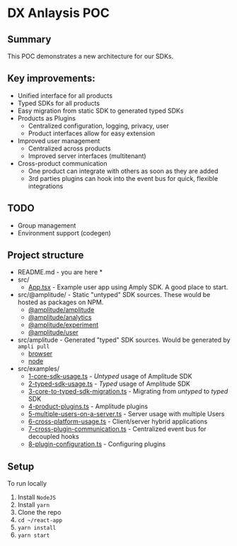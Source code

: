 # DX Anlaysis POC

## Summary
This POC demonstrates a new architecture for our SDKs.

## Key improvements:
* Unified interface for all products
* Typed SDKs for all products
* Easy migration from static SDK to generated typed SDKs
* Products as Plugins
  * Centralized configuration, logging, privacy, user
  * Product interfaces allow for easy extension
* Improved user management
  * Centralized across products
  * Improved server interfaces (multitenant)
* Cross-product communication
  * One product can integrate with others as soon as they are added
  * 3rd parties plugins can hook into the event bus for quick, flexible integrations

## TODO
* Group management
* Environment support (codegen)

## Project structure
* README.md - you are here *
* src/
  * [App.tsx](src/App.tsx) - Example user app using Amply SDK. A good place to start.
* src/@amplitude/ - Static "untyped" SDK sources. These would be hosted as packages on NPM.
  * [@amplitude/amplitude](src/@amplitude/amplitude)
  * [@amplitude/analytics](src/@amplitude/analytics)
  * [@amplitude/experiment](src/@amplitude/experiment)
  * [@amplitude/user](src/@amplitude/user)
* src/amplitude - Generated "typed" SDK sources. Would be generated by `ampli pull`
  * [browser](src/amplitude/browser)
  * [node](src/amplitude/node)
* src/examples/
  * [1-core-sdk-usage.ts](src/examples/1-core-sdk-usage.ts) - *Untyped* usage of Amplitude SDK
  * [2-typed-sdk-usage.ts](src/examples/2-typed-sdk-usage.ts) - *Typed* usage of Amplitude SDK
  * [3-core-to-typed-sdk-migration.ts](src/examples/3-core-to-typed-sdk-migration.ts) - Migrating from *untyped* to *typed* SDK
  * [4-product-plugins.ts](src/examples/4-product-plugins.ts) - Amplitude plugins
  * [5-multiple-users-on-a-server.ts](src/examples/5-multiple-users-on-a-server.ts) - Server usage with multiple Users
  * [6-cross-platform-usage.ts](src/examples/6-cross-platform-usage.ts) - Client/server hybrid applications
  * [7-cross-plugin-communication.ts](src/examples/7-cross-plugin-communication.ts) - Centralized event bus for decoupled hooks
  * [8-plugin-configuration.ts](src/examples/8-plugin-configuration.ts) - Configuring plugins

## Setup
To run locally
1. Install `NodeJS`
2. Install `yarn`
3. Clone the repo
4. `cd ~/react-app`
5. `yarn install`
6. `yarn start`
